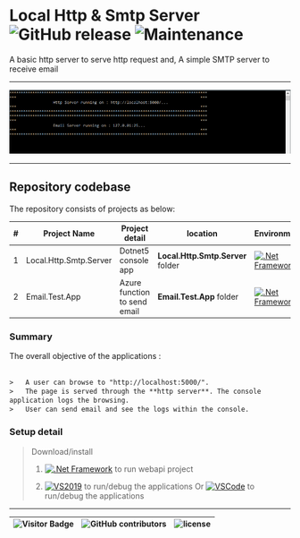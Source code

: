 # Local Http & Smtp Server ![GitHub release](https://img.shields.io/github/release/ajeetx/Local.Http.Smtp.Server.svg?style=for-the-badge) ![Maintenance](https://img.shields.io/maintenance/yes/2021.svg?style=for-the-badge)   

A basic http server to serve http request and,
A simple SMTP server to receive email


*********************************************************************************************

<img src="server.PNG" />

*********************************************************************************************

## Repository codebase
 
The repository consists of projects as below:


| # |Project Name | Project detail | location| Environment |
| ---| ---  | ---           | ---          | --- |
| 1 | Local.Http.Smtp.Server | Dotnet5 console app  |  **Local.Http.Smtp.Server** folder | [![.Net Framework](https://img.shields.io/badge/DotNet-5.0-blue.svg?style=plastic)](https://dotnet.microsoft.com/download/dotnet/5.0)|
| 2 | Email.Test.App | Azure function to send email |  **Email.Test.App** folder | [![.Net Framework](https://img.shields.io/badge/DotNet-5.0-blue.svg?style=plastic)](https://dotnet.microsoft.com/download/dotnet/5.0)| 

### Summary

The overall objective of the applications :

```

>	A user can browse to "http://localhost:5000/". 
>   The page is served through the **http server**. The console application logs the browsing.
>	User can send email and see the logs within the console.

```

### Setup detail


> Download/install   	
>	1.	[![.Net Framework](https://img.shields.io/badge/DotNet-5.0-blue.svg?style=plastic)](https://dotnet.microsoft.com/download/dotnet/5.0) to run webapi project
>   
>   2. [![VS2019](https://img.shields.io/badge/VS-2019-blue.svg?style=plastic)](https://visualstudio.microsoft.com/downloads//) to run/debug the applications
>   Or [![VSCode](https://img.shields.io/badge/VS-Code-blue.svg?style=plastic)](https://code.visualstudio.com/) to run/debug the applications
>	
>   

-----------------------------------------------------------------------
![Visitor Badge](https://visitor-badge.laobi.icu/badge?page_id=ajeetx/smtpserver)  | ![GitHub contributors](https://img.shields.io/github/contributors/ajeetx/Local.Http.Smtp.Server.svg?style=plastic)|![license](https://img.shields.io/github/license/ajeetx/Local.Http.Smtp.Server.svg?style=plastic)|
 | --- | --- | ---|




